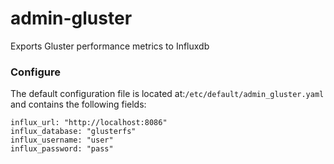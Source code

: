 # admin-gluster
Exports Gluster performance metrics to Influxdb


### Configure
The default configuration file is located at:`/etc/default/admin_gluster.yaml`
and contains the following fields:
```
influx_url: "http://localhost:8086"
influx_database: "glusterfs"
influx_username: "user"
influx_password: "pass"
```
